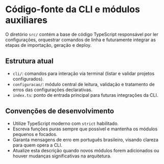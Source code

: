 # Código-fonte da CLI e módulos auxiliares

O diretório `src/` contém a base de código TypeScript responsável por ler configurações, orquestrar comandos de linha e futuramente integrar as etapas de importação, geração e deploy.

## Estrutura atual
- `cli/`: comandos para interação via terminal (listar e validar projetos configurados).
- `configuracao/`: módulo central de leitura, validação e tratamento de erros das configurações declarativas.
- `index.ts`: ponto de entrada principal para futuras integrações da CLI.

## Convenções de desenvolvimento
- Utilize TypeScript moderno com `strict` habilitado.
- Escreva funções puras sempre que possível e mantenha os módulos pequenos e focados.
- Garanta mensagens de erro em português brasileiro, visando clareza para quem opera a CLI.
- Atualize esta descrição quando novos módulos forem adicionados ou houver mudanças significativas na arquitetura.
